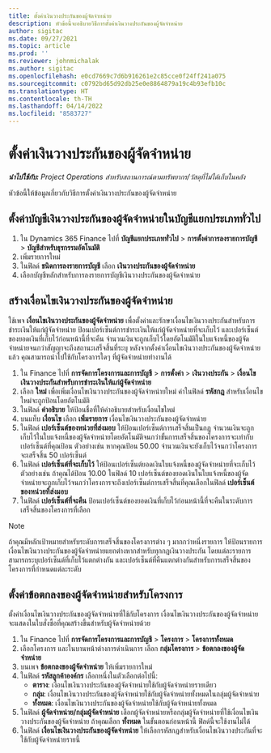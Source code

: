 ```yaml
---
title: ตั้งค่าเงินวางประกันของผู้จัดจำหน่าย
description: หัวข้อนี้จะอธิบายวิธีการตั้งค่าเงินวางประกันของผู้จัดจำหน่าย
author: sigitac
ms.date: 09/27/2021
ms.topic: article
ms.prod: ''
ms.reviewer: johnmichalak
ms.author: sigitac
ms.openlocfilehash: e0cd7669c7d6b916261e2c85cce0f24ff241a075
ms.sourcegitcommit: c0792bd65d92db25e0e8864879a19c4b93efb10c
ms.translationtype: HT
ms.contentlocale: th-TH
ms.lasthandoff: 04/14/2022
ms.locfileid: "8583727"
---
```

# <a name="set-up-vendor-retention"></a>ตั้งค่าเงินวางประกันของผู้จัดจำหน่าย

_**นำไปใช้กับ:** Project Operations สำหรับสถานการณ์ตามทรัพยากร/วัสดุที่ไม่ได้เก็บในคลัง_

หัวข้อนี้ให้ข้อมูลเกี่ยวกับวิธีการตั้งค่าเงินวางประกันของผู้จัดจำหน่าย

## <a name="set-up-a-vendor-retention-account-in-general-ledger"></a>ตั้งค่าบัญชีเงินวางประกันของผู้จัดจำหน่ายในบัญชีแยกประเภททั่วไป

1. ใน Dynamics 365 Finance ไปที่ **บัญชีแยกประเภททั่วไป** > **การตั้งค่าการลงรายการบัญชี** > **บัญชีสำหรับธุรกรรมอัตโนมัติ**
2. เพิ่มรายการใหม่
3. ในฟิลด์ **ชนิดการลงรายการบัญชี** เลือก **เงินวางประกันของผู้จัดจำหน่าย**
4. เลือกบัญชีหลักสำหรับการลงรายการบัญชีเงินวางประกันของผู้จัดจำหน่าย

## <a name="create-vendor-retention-terms"></a>สร้างเงื่อนไขเงินวางประกันของผู้จัดจำหน่าย

ใช้เพจ **เงื่อนไขเงินวางประกันของผู้จัดจำหน่าย** เพื่อตั้งค่าและรักษาเงื่อนไขเงินวางประกันสำหรับการชำระเงินให้แก่ผู้จัดจำหน่าย ป้อนเปอร์เซ็นต์การชำระเงินให้แก่ผู้จัดจำหน่ายที่จะเก็บไว้ และเปอร์เซ็นต์ของยอดเงินที่เก็บไว้ก่อนหน้านี้ที่จะคืน จำนวนเงินจะถูกเก็บไว้โดยอัตโนมัติในใบแจ้งหนี้ของผู้จัดจำหน่ายจนกว่าสัญญาจะถึงสถานะเสร็จสิ้นที่ระบุ หลังจากตั้งค่าเงื่อนไขเงินวางประกันของผู้จัดจำหน่ายแล้ว คุณสามารถนำไปใช้กับโครงการใดๆ ที่ผู้จัดจำหน่ายทำงานได้

1. ใน Finance ไปที่ **การจัดการโครงการและการบัญชี** > **การตั้งค่า** > **เงินวางประกัน** > **เงื่อนไขเงินวางประกันสำหรับการชำระเงินให้แก่ผู้จัดจำหน่าย**
2. เลือก **ใหม่** เพื่อเพิ่มเงื่อนไขเงินวางประกันของผู้จัดจำหน่ายใหม่ ค่าในฟิลด์ **รหัสกฎ** สำหรับเงื่อนไขใหม่จะถูกป้อนโดยอัตโนมัติ 
3. ในฟิลด์ **คำอธิบาย** ให้ป้อนชื่อที่ให้คำอธิบายสำหรับเงื่อนไขใหม่
4. บนแท็บ **เงื่อนไข** เลือก **เพิ่มรายการ** เงื่อนไขเงินวางประกันของผู้จัดจำหน่าย
5. ในฟิลด์ **เปอร์เซ็นต์ของหน่วยที่ส่งมอบ** ให้ป้อนเปอร์เซ็นต์การเสร็จสิ้นเป็นกฎ จำนวนเงินจะถูกเก็บไว้ในใบแจ้งหนี้ของผู้จัดจำหน่ายโดยอัตโนมัติจนกว่าขั้นการเสร็จสิ้นของโครงการจะเท่ากับเปอร์เซ็นต์ที่คุณป้อน ตัวอย่างเช่น หากคุณป้อน 50.00 จำนวนเงินจะยังเก็บไว้จนกว่าโครงการจะเสร็จสิ้น 50 เปอร์เซ็นต์
6. ในฟิลด์ **เปอร์เซ็นต์ที่จะเก็บไว้** ให้ป้อนเปอร์เซ็นต์ยอดเงินใบแจ้งหนี้ของผู้จัดจำหน่ายที่จะเก็บไว้ ตัวอย่างเช่น ถ้าคุณได้ป้อน 10.00 ในฟิลด์ 10 เปอร์เซ็นต์ของยอดเงินในใบแจ้งหนี้ของผู้จัดจำหน่ายจะถูกเก็บไว้จนกว่าโครงการจะถึงเปอร์เซ็นต์การเสร็จสิ้นที่คุณเลือกในฟิลด์  **เปอร์เซ็นต์ของหน่วยที่ส่งมอบ**
7. ในฟิลด์ **เปอร์เซ็นต์ที่จะคืน** ป้อนเปอร์เซ็นต์ของยอดเงินที่เก็บไว้ก่อนหน้านี้ที่จะคืนในระดับการเสร็จสิ้นของโครงการที่เลือก

> [!NOTE]
> ถ้าคุณมีหลักเป้าหมายสำหรับระดับการเสร็จสิ้นของโครงการต่าง ๆ มากกว่าหนึ่งรายการ ให้ป้อนรายการเงื่อนไขเงินวางประกันของผู้จัดจำหน่ายแยกต่างหากสำหรับทุกกฎเงินวางประกัน โดยแต่ละรายการสามารถระบุเปอร์เซ็นต์ที่เก็บไว้แตกต่างกัน และเปอร์เซ็นต์ที่คืนแตกต่างกันสำหรับการเสร็จสิ้นของโครงการที่กำหนดแต่ละระดับ

## <a name="set-up-a-vendor-agreement-for-the-project"></a>ตั้งค่าข้อตกลงของผู้จัดจำหน่ายสำหรับโครงการ

ตั้งค่าเงื่อนไขเงินวางประกันของผู้จัดจำหน่ายที่ใช้กับโครงการ เงื่อนไขเงินวางประกันของผู้จัดจำหน่ายจะแสดงในใบสั่งซื้อที่คุณสร้างขึ้นสำหรับผู้จัดจำหน่ายด้วย

1. ใน Finance ไปที่ **การจัดการโครงการและการบัญชี** > **โครงการ** > **โครงการทั้งหมด** 
2. เลือกโครงการ และในบานหน้าต่างการดำเนินการ เลือก **กลุ่มโครงการ** > **ข้อตกลงของผู้จัดจำหน่าย**
3. บนเพจ **ข้อตกลงของผู้จัดจำหน่าย** ให้เพิ่มรายการใหม่
4. ในฟิลด์ **รหัสลูกค้าองค์กร** เลือกหนึ่งในตัวเลือกต่อไปนี้:
   - **ตาราง**: เงื่อนไขเงินวางประกันของผู้จัดจำหน่ายใช้กับผู้จัดจำหน่ายรายเดียว
   - **กลุ่ม**: เงื่อนไขเงินวางประกันของผู้จัดจำหน่ายใช้กับผู้จัดจำหน่ายทั้งหมดในกลุ่มผู้จัดจำหน่าย
   - **ทั้งหมด**: เงื่อนไขเงินวางประกันของผู้จัดจำหน่ายใช้กับผู้จัดจำหน่ายทั้งหมด
5. ในฟิลด์ **ผู้จัดจำหน่าย/กลุ่มผู้จัดจำหน่าย** เลือกผู้จัดจำหน่ายหรือกลุ่มผู้จัดจำหน่ายที่ใช้เงื่อนไขเงินวางประกันของผู้จัดจำหน่าย ถ้าคุณเลือก **ทั้งหมด** ในขั้นตอนก่อนหน้านี้ ฟิลด์นี้จะใช้งานไม่ได้
6. ในฟิลด์ **เงื่อนไขเงินวางประกันของผู้จัดจำหน่าย** ให้เลือกรหัสกฎสำหรับเงื่อนไขเงินวางประกันที่จะใช้กับผู้จัดจำหน่ายรายนี้

